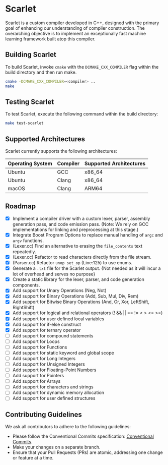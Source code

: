 # Scarlet

Scarlet is a custom compiler developed in C++, designed with the primary goal of enhancing our understanding of compiler construction. The overarching objective is to implement an exceptionally fast machine learning framework built atop this compiler.

## Building Scarlet

To build Scarlet, invoke `cmake` with the `DCMAKE_CXX_COMPILER` flag within the build directory and then run make.

```sh
cmake -DCMAKE_CXX_COMPILER=<compiler> ..
make
```

## Testing Scarlet

To test Scarlet, execute the following command within the build directory:

```sh
make test-scarlet
```

## Supported Architectures

Scarlet currently supports the following architectures:

| Operating System | Compiler | Supported Architectures |
| ---------------- | -------- | ----------------------- |
| Ubuntu           | GCC      | x86_64                  |
| Ubuntu           | Clang    | x86_64                  |
| macOS            | Clang    | ARM64                   |

## Roadmap

- [x] Implement a compiler driver with a custom lexer, parser, assembly generation pass, and code emission pass. (Note: We rely on GCC implementations for linking and preprocessing at this stage.)
- [x] Integrate Boost Program Options to replace manual handling of `argc` and `argv` functions.
- [x] (Lexer.cc) Find an alternative to erasing the `file_contents` text repeatedly.
- [x] (Lexer.cc) Refactor to read characters directly from the file stream.
- [x] (Parser.cc) Refactor `unop set_op` (Line:125) to use enums.
- [x] Generate a `.txt` file for the Scarlet output. {Not needed as it will incur a lot of overhead and serves no purpose}
- [x] Create a static library for the lexer, parser, and code generation components.
- [x] Add support for Unary Operations (Neg, Not)
- [x] Add support for Binary Operations (Add, Sub, Mul, Div, Rem)
- [x] Add support for Bitwise Binary Operations (And, Or, Xor, LeftShift, RightShift)
- [x] Add support for logical and relational operators (! && || == !=  < > <= >=)
- [x] Add support for user defined local variables
- [x] Add support for if-else construct
- [x] Add support for ternary operator
- [ ] Add support for compound statements
- [ ] Add support for Loops
- [ ] Add support for Functions
- [ ] Add support for static keyword and global scope
- [ ] Add support for Long Integers
- [ ] Add support for Unsigned Integers
- [ ] Add support for Floating-Point Numbers
- [ ] Add support for Pointers
- [ ] Add support for Arrays
- [ ] Add support for characters and strings
- [ ] Add support for dynamic memory allocation
- [ ] Add support for user defined structures

## Contributing Guidelines

We ask all contributors to adhere to the following guidelines:

- Please follow the Conventional Commits specification: [Conventional Commits](https://www.conventionalcommits.org/en/v1.0.0/).
- Make your changes on a separate branch.
- Ensure that your Pull Requests (PRs) are atomic, addressing one change or feature at a time.
